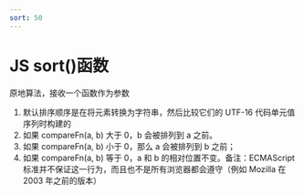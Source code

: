 ```yaml
---
sort: 50
---
```


# JS sort()函数

原地算法，接收一个函数作为参数

1. 默认排序顺序是在将元素转换为字符串，然后比较它们的 UTF-16 代码单元值序列时构建的
2. 如果 compareFn(a, b) 大于 0，b 会被排列到 a 之前。
3. 如果 compareFn(a, b) 小于 0，那么 a 会被排列到 b 之前；
4. 如果 compareFn(a, b) 等于 0，a 和 b 的相对位置不变。备注：ECMAScript 标准并不保证这一行为，而且也不是所有浏览器都会遵守（例如 Mozilla 在 2003 年之前的版本）